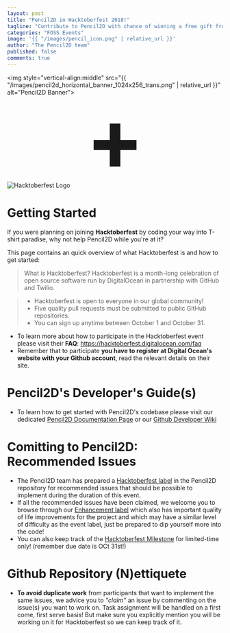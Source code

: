 ```yaml
---
layout: post
title: "Pencil2D in Hacktoberfest 2018!"
tagline: "Contribute to Pencil2D with chance of winning a free gift from Digital Ocean!"
categories: "FOSS Events"
image: '{{ "/images/pencil_icon.png" | relative_url }}'
author: "The Pencil2D team"
published: false
comments: true
---
```


<img style="vertical-align:middle" src="{{ "/images/pencil2d_horizontal_banner_1024x256_trans.png" | relative_url }}" alt="Pencil2D Banner">
<strong style="text-align:center;line-height:1;font-size:200px;display:block">+</strong>
<img style="vertical-align:middle" src="https://hacktoberfest.digitalocean.com/assets/logo-hacktoberfest-658b5aa2bd34e782d29c40bf6afbdff00f20fe1328efa6da17743878ba8db66f.png" alt="Hacktoberfest Logo">

# Getting Started

If you were planning on joining **Hacktoberfest** by coding your way into T-shirt paradise, why not help Pencil2D while you're at it?

This page contains an quick overview of what Hacktoberfest is and how to get started:

> What is Hacktoberfest?
> Hacktoberfest is a month-long celebration of open source software run by DigitalOcean in partnership with GitHub and Twilio.

> + Hacktoberfest is open to everyone in our global community!
> + Five quality pull requests must be submitted to public GitHub repositories.
> + You can sign up anytime between October 1 and October 31.

+ To learn more about how to participate in the Hacktoberfest event please visit their **FAQ**: https://hacktoberfest.digitalocean.com/faq
+ Remember that to participate **you have to register at Digital Ocean's website with your Github account**, read the relevant details on their site.

# Pencil2D's Developer's Guide(s)

+ To learn how to get started with Pencil2D's codebase please visit our dedicated [Pencil2D Documentation Page](https://www.pencil2d.org/pencil-docs/docs/) or our [Github Developer Wiki](https://github.com/pencil2d/pencil/wiki)

# Comitting to Pencil2D: Recommended Issues

+ The Pencil2D team has prepared a [Hacktoberfest label](https://github.com/pencil2d/pencil/labels/hacktoberfest) in the Pencil2D repository for recommended issues that should be possible to implement during the duration of this event.
+ If all the recommended issues have been claimed, we welcome you to browse through our [Enhancement label](https://github.com/pencil2d/pencil/labels/enhancement) which also has important quality of life improvements for the project and which may have a similar level of difficulty as the event label, just be prepared to dip yourself more into the code!
+ You can also keep track of the [Hacktoberfest Milestone](https://github.com/pencil2d/pencil/milestone/7) for limited-time only! (remember due date is OCt 31st!)

# Github Repository (N)ettiquete

+ **To avoid duplicate work** from participants that want to implement the same issues, we advice you to _"claim"_ an issue by commenting on the issue(s) you want to work on. Task assignment will be handled on a first come, first serve basis! But make sure you explicitly mention you will be working on it for Hacktoberfest so we can keep track of it.